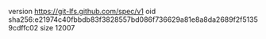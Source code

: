 version https://git-lfs.github.com/spec/v1
oid sha256:e21974c40fbbdb83f3828557bd086f736629a81e8a8da2689f2f51359cdffc02
size 12007
